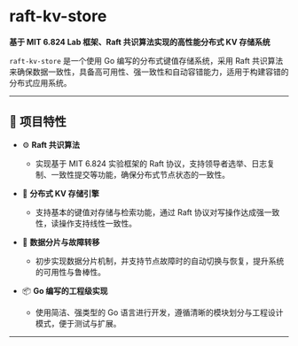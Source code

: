 # raft-kv-store

**基于 MIT 6.824 Lab 框架、Raft 共识算法实现的高性能分布式 KV 存储系统**

`raft-kv-store` 是一个使用 Go 编写的分布式键值存储系统，采用 Raft 共识算法来确保数据一致性，具备高可用性、强一致性和自动容错能力，适用于构建容错的分布式应用系统。

---

## 📌 项目特性

- ⚙️ **Raft 共识算法**
  - 实现基于 MIT 6.824 实验框架的 Raft 协议，支持领导者选举、日志复制、一致性提交等功能，确保分布式节点状态的一致性。

- 🧠 **分布式 KV 存储引擎**
  - 支持基本的键值对存储与检索功能，通过 Raft 协议对写操作达成强一致性，读操作支持线性一致性。

- 🔁 **数据分片与故障转移**
  - 初步实现数据分片机制，并支持节点故障时的自动切换与恢复，提升系统的可用性与鲁棒性。

- 📦 **Go 编写的工程级实现**
  - 使用简洁、强类型的 Go 语言进行开发，遵循清晰的模块划分与工程设计模式，便于测试与扩展。

---
